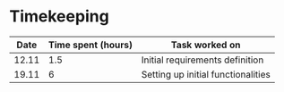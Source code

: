 # Timekeeping

| Date | Time spent (hours)| Task worked on |
|------|-------------------|----------------|
|12.11 | 1.5               | Initial requirements definition|
|19.11 | 6                 | Setting up initial functionalities|
